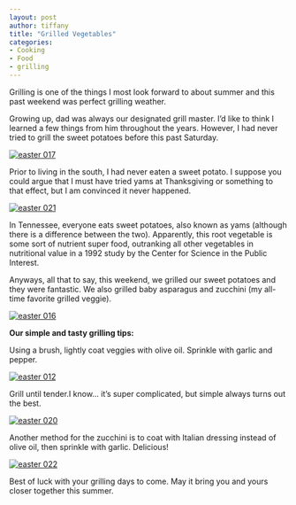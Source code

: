 ```yaml
---
layout: post
author: tiffany
title: "Grilled Vegetables"
categories: 
- Cooking
- Food
- grilling
---
```


Grilling is one of the things I most look forward to about summer and this past weekend was perfect grilling weather.

Growing up, dad was always our designated grill master. I’d like to think I learned a few things from him throughout the years. However, I had never tried to grill the sweet potatoes before this past Saturday.

[![](jekyll_uploads/2011/04/easter-017-325x433.jpg "easter 017")](http://www.sweetpeonies.com/2011/04/grilled-vegetables/easter-017/)

Prior to living in the south, I had never eaten a sweet potato. I suppose you could argue that I must have tried yams at Thanksgiving or something to that effect, but I am convinced it never happened.

[![](jekyll_uploads/2011/04/easter-021-575x431.jpg "easter 021")](http://www.sweetpeonies.com/2011/04/grilled-vegetables/easter-021/)

In Tennessee, everyone eats sweet potatoes, also known as yams (although there is a difference between the two). Apparently, this root vegetable is some sort of nutrient super food, outranking all other vegetables in nutritional value in a 1992 study by the Center for Science in the Public Interest.

Anyways, all that to say, this weekend, we grilled our sweet potatoes and they were fantastic. We also grilled baby asparagus and zucchini (my all-time favorite grilled veggie).

[![](jekyll_uploads/2011/04/easter-016-575x519.jpg "easter 016")](http://www.sweetpeonies.com/2011/04/grilled-vegetables/easter-016/)

**Our simple and tasty grilling tips:**

Using a brush, lightly coat veggies with olive oil. Sprinkle with garlic and pepper.

[![](jekyll_uploads/2011/04/easter-012-575x506.jpg "easter 012")](http://www.sweetpeonies.com/2011/04/grilled-vegetables/easter-012/)

Grill until tender.I know… it’s super complicated, but simple always turns out the best.

[![](jekyll_uploads/2011/04/easter-020-575x431.jpg "easter 020")](http://www.sweetpeonies.com/2011/04/grilled-vegetables/easter-020/)

Another method for the zucchini is to coat with Italian dressing instead of olive oil, then sprinkle with garlic. Delicious!

[![](jekyll_uploads/2011/04/easter-022-325x433.jpg "easter 022")](http://www.sweetpeonies.com/2011/04/grilled-vegetables/easter-022/)

Best of luck with your grilling days to come. May it bring you and yours closer together this summer.